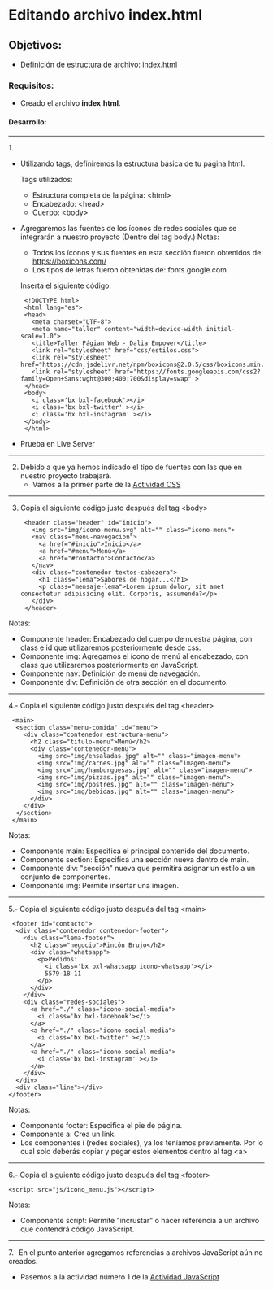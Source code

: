 # Editando archivo index.html

## Objetivos: 
  - Definición de estructura de archivo: index.html
  
### Requisitos:
  - Creado el archivo <b>index.html</b>.
  
#### Desarrollo:

<hr>
1. 

- Utilizando tags, definiremos la estructura básica de tu página html.

    Tags utilizados:
    - Estructura completa de la página: \<html>
    - Encabezado: \<head>
    - Cuerpo: \<body>
 
 - Agregaremos las fuentes de los íconos de redes sociales que se integrarán a nuestro proyecto (Dentro del tag body.)
   Notas: 
   - Todos los íconos y sus fuentes en esta sección fueron obtenidos de: https://boxicons.com/
   - Los tipos de letras fueron obtenidas de: fonts.google.com
    
    Inserta el siguiente código: 
    
        <!DOCTYPE html>
        <html lang="es">
        <head>
          <meta charset="UTF-8">
          <meta name="taller" content="width=device-width initial-scale=1.0">
          <title>Taller Págian Web - Dalia Empower</title>            
          <link rel="stylesheet" href="css/estilos.css">
          <link rel="stylesheet" href="https://cdn.jsdelivr.net/npm/boxicons@2.0.5/css/boxicons.min.css"> 
          <link rel="stylesheet" href="https://fonts.googleapis.com/css2?family=Open+Sans:wght@300;400;700&display=swap" >
        </head>
        <body>
          <i class='bx bxl-facebook'></i>
          <i class='bx bxl-twitter' ></i>
          <i class='bx bxl-instagram' ></i>
        </body> 
        </html>
        
 - Prueba en Live Server
<hr> 

2. Debido a que ya hemos indicado el tipo de fuentes con las que en nuestro proyecto trabajará. 
   - Vamos a la primer parte de la [Actividad CSS](../Actividad-CSS)
<hr> 

3. Copia el siguiente código justo después del tag \<body>
  
        <header class="header" id="inicio">
          <img src="img/icono-menu.svg" alt="" class="icono-menu">
          <nav class="menu-navegacion">
            <a href="#inicio">Inicio</a>
            <a href="#menu">Menú</a>
            <a href="#contacto">Contacto</a>    
          </nav>
          <div class="contenedor textos-cabezera">
            <h1 class="lema">Sabores de hogar...</h1>
            <p class="mensaje-lema">Lorem ipsum dolor, sit amet consectetur adipisicing elit. Corporis, assumenda?</p>
          </div>
        </header>

Notas:

- Componente header: Encabezado del cuerpo de nuestra página, con class e id que utilizaremos posteriormente desde css.
- Componente img: Agregamos el ícono de menú al encabezado, con class que utilizaremos posteriormente en JavaScript.
- Componente nav: Definición de menú de navegación.
- Componente div: Definición de otra sección en el documento.
<hr> 

4.- Copia el siguiente código justo después del tag \<header>

     <main>
      <section class="menu-comida" id="menu">
        <div class="contenedor estructura-menu">
          <h2 class="titulo-menu">Menú</h2>
          <div class="contenedor-menu">
            <img src="img/ensaladas.jpg" alt="" class="imagen-menu">
            <img src="img/carnes.jpg" alt="" class="imagen-menu">
            <img src="img/hamburguesas.jpg" alt="" class="imagen-menu">
            <img src="img/pizzas.jpg" alt="" class="imagen-menu">
            <img src="img/postres.jpg" alt="" class="imagen-menu">
            <img src="img/bebidas.jpg" alt="" class="imagen-menu">
          </div>
        </div>
      </section>
     </main>
    
Notas:
  - Componente main: Especifica el principal contenido del documento.
  - Componente section: Especifica una sección nueva dentro de main.
  - Componente div: "sección" nueva que permitirá asignar un estilo a un conjunto de componentes.
  - Componente img: Permite insertar una imagen.
<hr>

5.- Copia el siguiente código justo después del tag \<main>

     <footer id="contacto">
      <div class="contenedor contenedor-footer">
        <div class="lema-footer">
          <h2 class="negocio">Rincón Brujo</h2>
          <div class="whatsapp">
            <p>Pedidos:
              <i class='bx bxl-whatsapp icono-whatsapp'></i>
              5579-18-11
            </p>          
          </div>        
        </div>
        <div class="redes-sociales">
          <a href="./" class="icono-social-media">
            <i class='bx bxl-facebook'></i>
          </a>
          <a href="./" class="icono-social-media">
            <i class='bx bxl-twitter' ></i>
          </a>
          <a href="./" class="icono-social-media">
            <i class='bx bxl-instagram' ></i>
          </a>
        </div>
      </div>
      <div class="line"></div>
    </footer> 
     
Notas:
  - Componente footer: Especifica el pie de página.
  - Componente a: Crea un link.
  - Los componentes i (redes sociales), ya los teníamos previamente. Por lo cual solo deberás copiar y pegar estos elementos dentro al tag \<a> 
<hr>

6.- Copia el siguiente código justo después del tag \<footer>

    <script src="js/icono_menu.js"></script>    
    
Notas:
  - Componente script: Permite "incrustar" o hacer referencia a un archivo que contendrá código JavaScript.
<hr>

7.- En el punto anterior agregamos referencias a archivos JavaScript aún no creados. 
    
   - Pasemos a la actividad número 1 de la [Actividad JavaScript](../Actividad-JavaScript) 
                                                     
                                                                                                        


